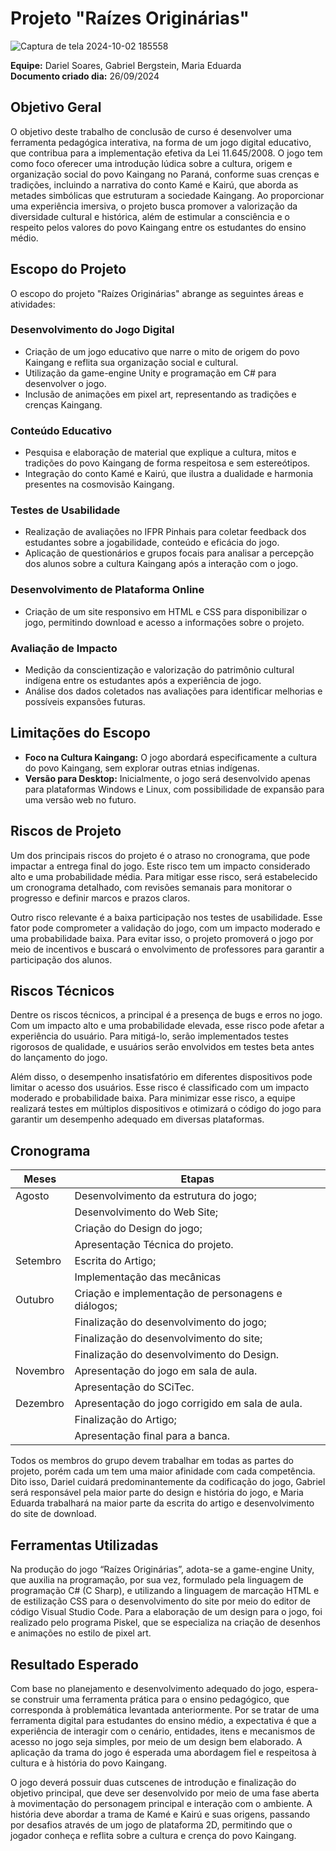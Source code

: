 # Projeto "Raízes Originárias"
![Captura de tela 2024-10-02 185558](https://github.com/user-attachments/assets/80a7285a-568f-4526-9a0d-1d5b2383fdbe)

**Equipe:** Dariel Soares, Gabriel Bergstein, Maria Eduarda  
**Documento criado dia:** 26/09/2024

## Objetivo Geral
O objetivo deste trabalho de conclusão de curso é desenvolver uma ferramenta pedagógica interativa, na forma de um jogo digital educativo, que contribua para a implementação efetiva da Lei 11.645/2008. O jogo tem como foco oferecer uma introdução lúdica sobre a cultura, origem e organização social do povo Kaingang no Paraná, conforme suas crenças e tradições, incluindo a narrativa do conto Kamé e Kairú, que aborda as metades simbólicas que estruturam a sociedade Kaingang. Ao proporcionar uma experiência imersiva, o projeto busca promover a valorização da diversidade cultural e histórica, além de estimular a consciência e o respeito pelos valores do povo Kaingang entre os estudantes do ensino médio.

## Escopo do Projeto
O escopo do projeto "Raízes Originárias" abrange as seguintes áreas e atividades:

### Desenvolvimento do Jogo Digital
- Criação de um jogo educativo que narre o mito de origem do povo Kaingang e reflita sua organização social e cultural.
- Utilização da game-engine Unity e programação em C# para desenvolver o jogo.
- Inclusão de animações em pixel art, representando as tradições e crenças Kaingang.

### Conteúdo Educativo
- Pesquisa e elaboração de material que explique a cultura, mitos e tradições do povo Kaingang de forma respeitosa e sem estereótipos.
- Integração do conto Kamé e Kairú, que ilustra a dualidade e harmonia presentes na cosmovisão Kaingang.

### Testes de Usabilidade
- Realização de avaliações no IFPR Pinhais para coletar feedback dos estudantes sobre a jogabilidade, conteúdo e eficácia do jogo.
- Aplicação de questionários e grupos focais para analisar a percepção dos alunos sobre a cultura Kaingang após a interação com o jogo.

### Desenvolvimento de Plataforma Online
- Criação de um site responsivo em HTML e CSS para disponibilizar o jogo, permitindo download e acesso a informações sobre o projeto.

### Avaliação de Impacto
- Medição da conscientização e valorização do patrimônio cultural indígena entre os estudantes após a experiência de jogo.
- Análise dos dados coletados nas avaliações para identificar melhorias e possíveis expansões futuras.

## Limitações do Escopo
- **Foco na Cultura Kaingang:** O jogo abordará especificamente a cultura do povo Kaingang, sem explorar outras etnias indígenas.
- **Versão para Desktop:** Inicialmente, o jogo será desenvolvido apenas para plataformas Windows e Linux, com possibilidade de expansão para uma versão web no futuro.

## Riscos de Projeto
Um dos principais riscos do projeto é o atraso no cronograma, que pode impactar a entrega final do jogo. Este risco tem um impacto considerado alto e uma probabilidade média. Para mitigar esse risco, será estabelecido um cronograma detalhado, com revisões semanais para monitorar o progresso e definir marcos e prazos claros.

Outro risco relevante é a baixa participação nos testes de usabilidade. Esse fator pode comprometer a validação do jogo, com um impacto moderado e uma probabilidade baixa. Para evitar isso, o projeto promoverá o jogo por meio de incentivos e buscará o envolvimento de professores para garantir a participação dos alunos.

## Riscos Técnicos
Dentre os riscos técnicos, a principal é a presença de bugs e erros no jogo. Com um impacto alto e uma probabilidade elevada, esse risco pode afetar a experiência do usuário. Para mitigá-lo, serão implementados testes rigorosos de qualidade, e usuários serão envolvidos em testes beta antes do lançamento do jogo.

Além disso, o desempenho insatisfatório em diferentes dispositivos pode limitar o acesso dos usuários. Esse risco é classificado com um impacto moderado e probabilidade baixa. Para minimizar esse risco, a equipe realizará testes em múltiplos dispositivos e otimizará o código do jogo para garantir um desempenho adequado em diversas plataformas.

## Cronograma
| Meses     | Etapas                                                       |
|-----------|-------------------------------------------------------------|
| Agosto    | Desenvolvimento da estrutura do jogo;                       |
|           | Desenvolvimento do Web Site;                                 |
|           | Criação do Design do jogo;                                  |
|           | Apresentação Técnica do projeto.                           |
| Setembro  | Escrita do Artigo;                                         |
|           | Implementação das mecânicas                                   |
| Outubro   | Criação e implementação de personagens e diálogos;          |
|           | Finalização do desenvolvimento do jogo;                      |
|           | Finalização do desenvolvimento do site;                      |
|           | Finalização do desenvolvimento do Design.                    |
| Novembro  | Apresentação do jogo em sala de aula.                       |
|           | Apresentação do SCiTec.                                     |
| Dezembro  | Apresentação do jogo corrigido em sala de aula.            |
|           | Finalização do Artigo;                                      |
|           | Apresentação final para a banca.                            |

Todos os membros do grupo devem trabalhar em todas as partes do projeto, porém cada um tem uma maior afinidade com cada competência. Dito isso, Dariel cuidará predominantemente da codificação do jogo, Gabriel será responsável pela maior parte do design e história do jogo, e Maria Eduarda trabalhará na maior parte da escrita do artigo e desenvolvimento do site de download.

## Ferramentas Utilizadas
Na produção do jogo “Raízes Originárias”, adota-se a game-engine Unity, que auxilia na programação, por sua vez, formulado pela linguagem de programação C# (C Sharp), e utilizando a linguagem de marcação HTML e de estilização CSS para o desenvolvimento do site por meio do editor de código Visual Studio Code. Para a elaboração de um design para o jogo, foi realizado pelo programa Piskel, que se especializa na criação de desenhos e animações no estilo de pixel art.

## Resultado Esperado
Com base no planejamento e desenvolvimento adequado do jogo, espera-se construir uma ferramenta prática para o ensino pedagógico, que corresponda à problemática levantada anteriormente. Por se tratar de uma ferramenta digital para estudantes do ensino médio, a expectativa é que a experiência de interagir com o cenário, entidades, itens e mecanismos de acesso no jogo seja simples, por meio de um design bem elaborado. A aplicação da trama do jogo é esperada uma abordagem fiel e respeitosa à cultura e à história do povo Kaingang.

O jogo deverá possuir duas cutscenes de introdução e finalização do objetivo principal, que deve ser desenvolvido por meio de uma fase aberta à movimentação do personagem principal e interação com o ambiente. A história deve abordar a trama de Kamé e Kairú e suas origens, passando por desafios através de um jogo de plataforma 2D, permitindo que o jogador conheça e reflita sobre a cultura e crença do povo Kaingang.
